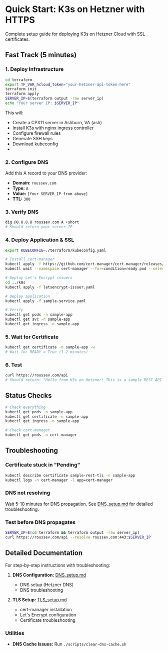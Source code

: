 # Quick Start: K3s on Hetzner with HTTPS

Complete setup guide for deploying K3s on Hetzner Cloud with SSL certificates.

## Fast Track (5 minutes)

### 1. Deploy Infrastructure
```bash
cd terraform
export TF_VAR_hcloud_token="your-hetzner-api-token-here"
terraform init
terraform apply
SERVER_IP=$(terraform output -raw server_ip)
echo "Your server IP: $SERVER_IP"
```

This will:
- Create a CPX11 server in Ashburn, VA (ash)
- Install K3s with nginx ingress controller
- Configure firewall rules
- Generate SSH keys
- Download kubeconfig
- 
### 2. Configure DNS
Add this A record to your DNS provider:
- **Domain:** `roussev.com`
- **Type:** `A`
- **Value:** `[Your SERVER_IP from above]`
- **TTL:** `300`

### 3. Verify DNS
```bash
dig @8.8.8.8 roussev.com A +short
# Should return your server IP
```

### 4. Deploy Application & SSL
```bash
export KUBECONFIG=./terraform/kubeconfig.yaml

# Install cert-manager
kubectl apply -f https://github.com/cert-manager/cert-manager/releases/download/v1.13.2/cert-manager.yaml
kubectl wait --namespace cert-manager --for=condition=ready pod --selector=app.kubernetes.io/instance=cert-manager --timeout=300s

# Deploy Let's Encrypt issuers
cd ../k8s
kubectl apply -f letsencrypt-issuer.yaml

# Deploy application
kubectl apply -f sample-service.yaml

# Verify
kubectl get pods -n sample-app
kubectl get svc -n sample-app
kubectl get ingress -n sample-app
```

### 5. Wait for Certificate
```bash
kubectl get certificate -n sample-app -w
# Wait for READY = True (1-2 minutes)
```

### 6. Test
```bash
curl https://roussev.com/api
# Should return: "Hello from K3s on Hetzner! This is a sample REST API."
```

## Status Checks

```bash
# Check everything
kubectl get pods -n sample-app
kubectl get certificate -n sample-app
kubectl get ingress -n sample-app

# Check cert-manager
kubectl get pods -n cert-manager
```

## Troubleshooting

### Certificate stuck in "Pending"
```bash
kubectl describe certificate sample-rest-tls -n sample-app
kubectl logs -n cert-manager -l app=cert-manager
```

### DNS not resolving
Wait 5-10 minutes for DNS propagation. See [DNS_setup.md](DNS_setup.md) for detailed troubleshooting.

### Test before DNS propagates
```bash
SERVER_IP=$(cd terraform && terraform output -raw server_ip)
curl https://roussev.com/api --resolve roussev.com:443:$SERVER_IP
```

## Detailed Documentation

For step-by-step instructions with troubleshooting:

1. **DNS Configuration:** [DNS_setup.md](DNS_setup.md)
   - DNS setup (Hetzner DNS)
   - DNS troubleshooting

2. **TLS Setup:** [TLS_setup.md](TLS_setup.md)
   - cert-manager installation
   - Let's Encrypt configuration
   - Certificate troubleshooting

### Utilities

- **DNS Cache Issues:** Run `./scripts/clear-dns-cache.sh`


